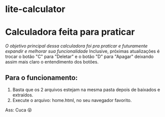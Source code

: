 # lite-calculator
# Calculadora feita para praticar
*O objetivo principal dessa calculadora foi pra praticar e futuramente expandir e melhorar sua funcionalidade*
Inclusive, próximas atualizações é trocar o botão "C" para "Deletar" e o botão "D" para "Apagar" deixando assim mais claro o entendimento dos botões.

## Para o funcionamento:
1. Basta que os 2 arquivos estejam na mesma pasta depois de baixados e extraídos.
2. Execute o arquivo: home.html, no seu navegador favorito.



Ass: Cuca 😝
